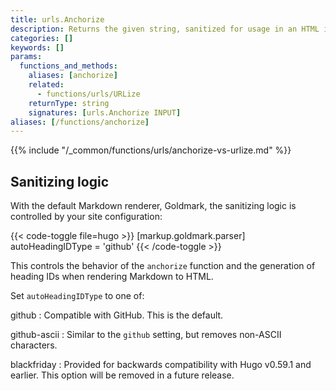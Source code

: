 ```yaml
---
title: urls.Anchorize
description: Returns the given string, sanitized for usage in an HTML id attribute.
categories: []
keywords: []
params:
  functions_and_methods:
    aliases: [anchorize]
    related:
      - functions/urls/URLize
    returnType: string
    signatures: [urls.Anchorize INPUT]
aliases: [/functions/anchorize]
---
```


{{% include "/_common/functions/urls/anchorize-vs-urlize.md" %}}

## Sanitizing logic

With the default Markdown renderer, Goldmark, the sanitizing logic is controlled by your site configuration:

{{< code-toggle file=hugo >}}
[markup.goldmark.parser]
autoHeadingIDType = 'github'
{{< /code-toggle >}}

This controls the behavior of the `anchorize` function and the generation of heading IDs when rendering Markdown to HTML.

Set `autoHeadingIDType` to one of:

github
: Compatible with GitHub. This is the default.

github-ascii
: Similar to the `github` setting, but removes non-ASCII characters.

blackfriday
: Provided for backwards compatibility with Hugo v0.59.1 and earlier. This option will be removed in a future release.
